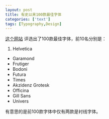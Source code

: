 ```yaml
---
layout: post
title: 有史以来100款最佳字体
categories: ['text']
tags: [Typography,Design]
---
```


[这个网站](http://www.100besteschriften.de) 评选出了100款最佳字体，前10名分别是：

1. Helvetica
* Garamond
* Frutiger
* Bodoni
* Futura
* Times
* Akzidenz Grotesk
* Officina
* Gill Sans
* Univers

有意思的是前100款字体中仅有两款是衬线字体。